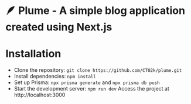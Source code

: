# 🪶 Plume - A simple blog application created using Next.js

# Installation
- Clone the repository: `git clone https://github.com/CT02k/plume.git`
- Install dependencies: `npm install`
- Set up Prisma: `npx prisma generate` and `npx prisma db push`
- Start the development server: `npm run dev`
Access the project at http://localhost:3000
